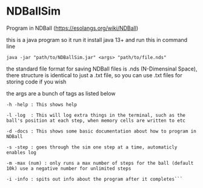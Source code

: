 # NDBallSim
Program in NDBall (https://esolangs.org/wiki/NDBall)

this is a java program so it run it install java 13+ and run this in command line

`java -jar "path/to/NDBallSim.jar" <args> "path/to/file.nds"`

the standard file format for saving NDBall files is .nds (N-Dimensinal Space), there structure is identical to just a .txt file, so you can use .txt files for storing code if you wish

the args are a bunch of tags as listed below

```
-h -help : This shows help

-l -log  : This will log extra things in the terminal, such as the ball's position at each step, when memory cells are written to etc

-d -docs : This shows some basic documentation about how to program in NDBall

-s -step : goes through the sim one step at a time, automaticly enables log

-m -max (num) : only runs a max number of steps for the ball (default 10k) use a negative number for unlimited steps

-i -info : spits out info about the program after it completes```

